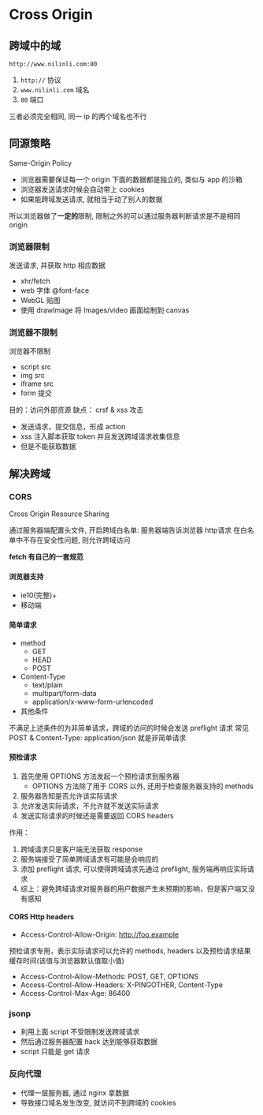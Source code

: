 # Cross Origin

## 跨域中的域

`http://www.nilinli.com:80`

1. `http://` 协议
2. `www.nilinli.com` 域名
3. `80`  端口

三者必须完全相同, 同一 ip 的两个域名也不行

## 同源策略

Same-Origin Policy

- 浏览器需要保证每一个 origin 下面的数据都是独立的, 类似与 app 的沙箱
- 浏览器发送请求时候会自动带上 cookies
- 如果能跨域发送请求, 就相当于动了别人的数据

所以浏览器做了**一定的**限制, 限制之外的可以通过服务器判断请求是不是相同 origin

### 浏览器限制

发送请求, 并获取 http 相应数据

- xhr/fetch
- web 字体 @font-face
- WebGL 贴图
- 使用 drawImage 将 Images/video 画面绘制到 canvas

### 浏览器不限制

浏览器不限制

- script src
- img src
- iframe src
- form 提交

目的：访问外部资源
缺点： crsf & xss 攻击

- 发送请求，提交信息，形成 action
- xss 注入脚本获取 token 并且发送跨域请求收集信息
- 但是不能获取数据

## 解决跨域

### CORS

Cross Origin Resource Sharing

通过服务器端配置头文件, 开启跨域白名单: 服务器端告诉浏览器 http请求 在白名单中不存在安全性问题, 则允许跨域访问

**fetch 有自己的一套规范**

#### 浏览器支持

- ie10(完整)+
- 移动端

#### 简单请求

- method
  - GET
  - HEAD
  - POST
- Content-Type
  - text/plain
  - multipart/form-data
  - application/x-www-form-urlencoded
- 其他条件

不满足上述条件的为非简单请求，跨域的访问的时候会发送 preflight 请求
常见 POST & Content-Type: application/json 就是非简单请求

#### 预检请求

1. 首先使用 OPTIONS 方法发起一个预检请求到服务器
    - OPTIONS 方法除了用于 CORS 以外, 还用于检查服务器支持的 methods
2. 服务器告知是否允许该实际请求
3. 允许发送实际请求，不允许就不发送实际请求
4. 发送实际请求的时候还是需要返回 CORS headers

作用：

1. 跨域请求只是客户端无法获取 response
2. 服务端接受了简单跨域请求有可能是会响应的
3. 添加 preflight 请求, 可以使得跨域请求先通过 preflight, 服务端再响应实际请求
4. 综上：避免跨域请求对服务器的用户数据产生未预期的影响，但是客户端又没有感知

#### CORS Http headers

- Access-Control-Allow-Origin: http://foo.example

预检请求专用，表示实际请求可以允许的 methods, headers 以及预检请求结果缓存时间(该值与浏览器默认值取小值)

- Access-Control-Allow-Methods: POST, GET, OPTIONS
- Access-Control-Allow-Headers: X-PINGOTHER, Content-Type
- Access-Control-Max-Age: 86400

### jsonp

- 利用上面 script 不受限制发送跨域请求
- 然后通过服务器配置 hack 达到能够获取数据
- script 只能是 get 请求

### 反向代理

- 代理一层服务器, 通过 nginx 拿数据
- 导致接口域名发生改变, 就访问不到跨域的 cookies
